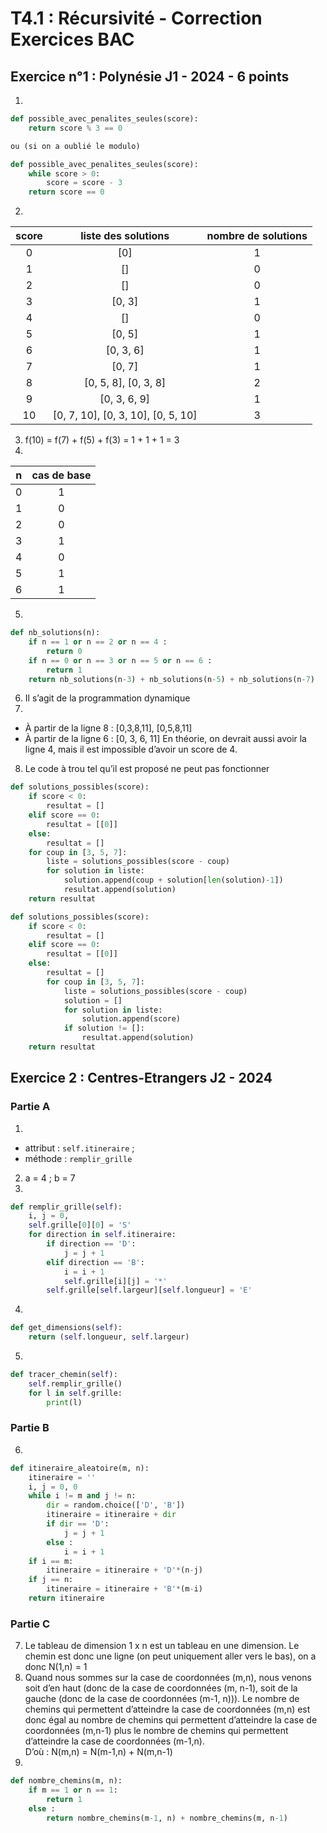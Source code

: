 T4.1 : Récursivité - Correction Exercices BAC 
===

## Exercice n°1 : Polynésie J1 - 2024 - 6 points

1.  
```python
def possible_avec_penalites_seules(score):
    return score % 3 == 0

ou (si on a oublié le modulo)

def possible_avec_penalites_seules(score):
    while score > 0:
        score = score - 3
    return score == 0
```
2. 
| score | liste des solutions | nombre de solutions |
| :-----: | :-------------------: | :-------------------: |
| 0  | [0]| 1|
| 1  | [] |0|
| 2  | [] |0|
| 3  | [0, 3]| 1|
| 4  | [] |0|
| 5  | [0, 5] |1|
| 6  | [0, 3, 6]| 1|
| 7  | [0, 7] |1|
| 8  | [0, 5, 8], [0, 3, 8] |2|
| 9  | [0, 3, 6, 9] |1|
| 10 | [0, 7, 10], [0, 3, 10], [0, 5, 10] |3|

3. f(10) = f(7) + f(5) + f(3) = 1 + 1 + 1 = 3
4. 
| n   | cas de base |
| :---: | :-----------: |
|0 |1|
|1 |0|
|2 |0|
|3 |1|
|4 |0|
|5 |1|
|6 |1|

5.  
```python
def nb_solutions(n):
    if n == 1 or n == 2 or n == 4 :
        return 0
    if n == 0 or n == 3 or n == 5 or n == 6 :
        return 1
    return nb_solutions(n-3) + nb_solutions(n-5) + nb_solutions(n-7)
```
6. Il s’agit de la programmation dynamique  
7. 
- À partir de la ligne 8 : [0,3,8,11], [0,5,8,11]
- À partir de la ligne 6 : [0, 3, 6, 11]
En théorie, on devrait aussi avoir la ligne 4, mais il est impossible d’avoir un score de 4.  
8. Le code à trou tel qu’il est proposé ne peut pas fonctionner  
```python
def solutions_possibles(score):
    if score < 0:
        resultat = []
    elif score == 0:
        resultat = [[0]]
    else:
        resultat = []
    for coup in [3, 5, 7]:
        liste = solutions_possibles(score - coup)
        for solution in liste:
            solution.append(coup + solution[len(solution)-1])
            resultat.append(solution)
    return resultat
```

```python
def solutions_possibles(score):
    if score < 0:
        resultat = []
    elif score == 0:
        resultat = [[0]]
    else:
        resultat = []
        for coup in [3, 5, 7]:
            liste = solutions_possibles(score - coup)
            solution = []
            for solution in liste:
                solution.append(score)
            if solution != []:
                resultat.append(solution)
    return resultat
```

## Exercice 2 : Centres-Etrangers J2 - 2024

### Partie A  
1.  
- attribut : `self.itineraire` ;  
- méthode : `remplir_grille`   
2.  a = 4 ; b = 7
3.  
```python
def remplir_grille(self):
    i, j = 0,
    self.grille[0][0] = 'S'
    for direction in self.itineraire:
        if direction == 'D':
            j = j + 1
        elif direction == 'B':
            i = i + 1
            self.grille[i][j] = '*'
        self.grille[self.largeur][self.longueur] = 'E'
```
4.  
```python
def get_dimensions(self):
    return (self.longueur, self.largeur)
```
5.  
```python
def tracer_chemin(self):
    self.remplir_grille()
    for l in self.grille:
        print(l)
```
### Partie B  
6.  
```python
def itineraire_aleatoire(m, n):
    itineraire = ''
    i, j = 0, 0
    while i != m and j != n:
        dir = random.choice(['D', 'B'])
        itineraire = itineraire + dir
        if dir == 'D':
            j = j + 1
        else :
            i = i + 1
    if i == m:
        itineraire = itineraire + 'D'*(n-j)
    if j == n:
        itineraire = itineraire + 'B'*(m-i)
    return itineraire
```
### Partie C  
7. Le tableau de dimension 1 x n est un tableau en une dimension. Le chemin est donc une ligne (on peut uniquement aller vers le bas), on a donc N(1,n) = 1  
8. Quand nous sommes sur la case de coordonnées (m,n), nous venons soit d’en haut (donc de la case de coordonnées (m, n-1), soit de la gauche (donc de la case de coordonnées (m-1, n))). Le nombre de chemins qui permettent d’atteindre la case de coordonnées (m,n) est donc égal au nombre de chemins qui permettent d’atteindre la case de coordonnées (m,n-1) plus le nombre de chemins qui permettent d’atteindre la case de coordonnées (m-1,n).  
D’où : N(m,n) = N(m-1,n) + N(m,n-1)
9. 
```python 
def nombre_chemins(m, n):
    if m == 1 or n == 1:
        return 1
    else :
        return nombre_chemins(m-1, n) + nombre_chemins(m, n-1)